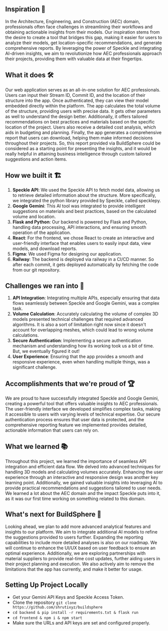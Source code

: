 ## Inspiration 🌟
In the Architecture, Engineering, and Construction (AEC) domain, professionals often face challenges in streamlining their workflows and obtaining actionable insights from their models. Our inspiration stems from the desire to create a tool that bridges this gap, making it easier for users to analyze their models, get location-specific recommendations, and generate comprehensive reports. By leveraging the power of Speckle and integrating AI-driven insights, we aim to revolutionize how AEC professionals approach their projects, providing them with valuable data at their fingertips.

## What it does 🛠️
Our web application serves as an all-in-one solution for AEC professionals. Users can input their Stream ID, Commit ID, and the location of their structure into the app. Once authenticated, they can view their model embedded directly within the platform. The app calculates the total volume of the structure, providing users with precise data. It gets other parameters as well to understand the design better. Additionally, it offers tailored recommendations on best practices and materials based on the specific location of the project. Users also receive a detailed cost analysis, which aids in budgeting and planning. Finally, the app generates a comprehensive report that users can download, helping them make informed decisions throughout their projects. So, this report provided via BuildSphere could be considered as a starting point for presenting the insights, and it would be really helpful in attaining business intelligence through custom tailored suggestions and action items.

## How we built it 🏗️
1. **Speckle API**: We used the Speckle API to fetch model data, allowing us to retrieve detailed information about the structure. More specifically, we integrated the python library provided by Speckle, called specklepy.
2. **Google Gemini**: This AI tool was integrated to provide intelligent suggestions on materials and best practices, based on the calculated volume and location.
3. **Flask and Python**: Our backend is powered by Flask and Python, handling data processing, API interactions, and ensuring smooth operation of the application.
4. **React**: For the frontend, we chose React to create an interactive and user-friendly interface that enables users to easily input data, view models, and download reports.
5. **Figma**: We used Figma for designing our application.
6. **Railway**: The backend is deployed via railway in a CI/CD manner. So after each commit, it gets deployed automatically by fetching the code from our git repository.
## Challenges we ran into 🚧
1. **API Integration**: Integrating multiple APIs, especially ensuring that data flows seamlessly between Speckle and Google Gemini, was a complex task.
2. **Volume Calculation**: Accurately calculating the volume of complex 3D models presented technical challenges that required advanced algorithms. It is also a sort of limitation right now since it doesn't account for overlapping meshes, which could lead to wrong volume calculations.
3. **Secure Authentication**: Implementing a secure authentication mechanism and understanding how its working took us a bit of time. But, we eventually figured it out!
4. **User Experience**: Ensuring that the app provides a smooth and responsive experience, even when handling multiple things, was a significant challenge.

## Accomplishments that we're proud of 🏆
We are proud to have successfully integrated Speckle and Google Gemini, creating a powerful tool that offers valuable insights to AEC professionals. The user-friendly interface we developed simplifies complex tasks, making it accessible to users with varying levels of technical expertise. Our secure authentication process ensures that user data is protected, and the comprehensive reporting feature we implemented provides detailed, actionable information that users can rely on.

## What we learned 📚
Throughout this project, we learned the importance of seamless API integration and efficient data flow. We delved into advanced techniques for handling 3D models and calculating volumes accurately. Enhancing the user experience through an interactive and responsive design was another key learning point. Additionally, we gained valuable insights into leveraging AI to provide practical recommendations and suggestions tailored to user needs. We learned a lot about the AEC domain and the impact Speckle puts into it, as it was our first time working on something related to this domain.

## What's next for BuildSphere 🚀
Looking ahead, we plan to add more advanced analytical features and insights to our platform. We aim to integrate additional AI models to refine the suggestions provided to users further. Expanding the reporting capabilities to include more detailed analyses is also on our roadmap. We will continue to enhance the UI/UX based on user feedback to ensure an optimal experience. Additionally, we are exploring partnerships with material suppliers to provide real-time cost updates, further aiding users in their project planning and execution. We also actively aim to remove the limitations that the app has currently, and make it better for usage.


## Setting Up Project Locally
- Get your Gemini API Keys and Speckle Access Token.
- Clone the repository ```git clone https://github.com/shrutixyz/buildsphere```
- ```cd backend & pip install -r requirements.txt & flask run```
- ```cd frontend & npm i & npm start```
- Make sure the URLs and API keys are set and configured properly.
